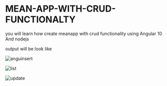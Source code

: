 # MEAN-APP-WITH-CRUD-FUNCTIONALTY
you will learn how create meanapp with crud functionality using Angular 10 And nodejs

output will be look like

![anguinsert](https://user-images.githubusercontent.com/32159491/104911511-f8e7f780-59b0-11eb-9042-37f4cd5d5ab3.png)   

![list](https://user-images.githubusercontent.com/32159491/104911512-fa192480-59b0-11eb-8ef4-fdc1f013218f.png)

 
![update](https://user-images.githubusercontent.com/32159491/104911507-f7b6ca80-59b0-11eb-8d04-6ea0aab9222f.png)   


 


